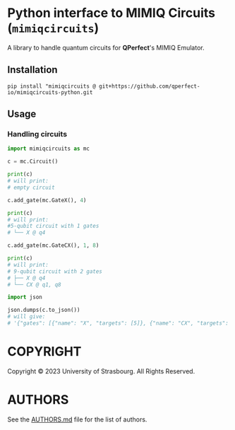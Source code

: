 # Python interface to MIMIQ Circuits (`mimiqcircuits`)

A library to handle quantum circuits for **QPerfect**'s MIMIQ Emulator.

## Installation

```
pip install "mimiqcircuits @ git+https://github.com/qperfect-io/mimiqcircuits-python.git
````

## Usage

### Handling circuits

```python
import mimiqcircuits as mc

c = mc.Circuit()

print(c)
# will print:
# empty circuit

c.add_gate(mc.GateX(), 4)

print(c)
# will print:
#5-qubit circuit with 1 gates
# └── X @ q4

c.add_gate(mc.GateCX(), 1, 8)

print(c)
# will print:
# 9-qubit circuit with 2 gates
# ├── X @ q4
# └── CX @ q1, q8

import json

json.dumps(c.to_json())
# will give:
# '{"gates": [{"name": "X", "targets": [5]}, {"name": "CX", "targets": [2, 9]}]}'
```

# COPYRIGHT

Copyright © 2023 University of Strasbourg. All Rights Reserved.

# AUTHORS

See the [AUTHORS.md](AUTHORS.md) file for the list of authors.
